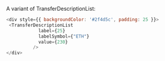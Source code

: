 A variant of TransferDescriptionList:

```js
<div style={{ backgroundColor: '#2f4d5c', padding: 25 }}>
 <TransferDescriptionList
            label={25}
            labelSymbol={"ETH"}
            value={230}
          />
</div>
```